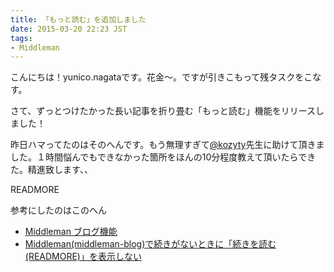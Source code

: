 ```yaml
---
title: 「もっと読む」を追加しました
date: 2015-03-20 22:23 JST
tags:
- Middleman
---
```


こんにちは！yunico.nagataです。花金〜。ですが引きこもって残タスクをこなす。

さて、ずっとつけたかった長い記事を折り畳む「もっと読む」機能をリリースしました！

昨日ハマってたのはそのへんです。もう無理すぎて[@kozyty](https://github.com/kozyty)先生に助けて頂きました。１時間悩んでもできなかった箇所をほんの10分程度教えて頂いたらできた。精進致します、、

READMORE

参考にしたのはこのへん

- [Middleman ブログ機能](https://middlemanapp.com/jp/basics/blogging/)
- [Middleman(middleman-blog)で続きがないときに「続きを読む(READMORE)」を表示しない](http://qiita.com/AknEp/items/c32f82622c7055817e3e)